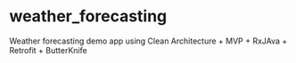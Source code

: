 # weather_forecasting
Weather forecasting demo app using Clean Architecture + MVP + RxJAva + Retrofit + ButterKnife
